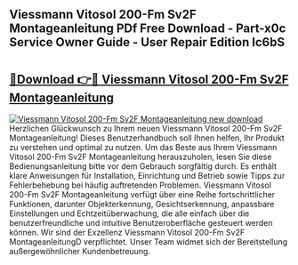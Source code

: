 ## Viessmann Vitosol 200-Fm Sv2F Montageanleitung PDf Free Download - Part-x0c Service Owner Guide - User Repair Edition lc6bS

# <h2><a href="http://df8cu5.blite.top/?on=Viessmann+Vitosol+200-Fm+Sv2F+Montageanleitung">🔗Download 👉🔴 Viessmann Vitosol 200-Fm Sv2F Montageanleitung</a></h2>

[![Viessmann Vitosol 200-Fm Sv2F Montageanleitung new download](https://i.imgur.com/lujVjoI.png)](http://df8cu5.blite.top/?on=Viessmann+Vitosol+200-Fm+Sv2F+Montageanleitung)
Herzlichen Glückwunsch zu Ihrem neuen Viessmann Vitosol 200-Fm Sv2F Montageanleitung! Dieses Benutzerhandbuch soll Ihnen helfen, Ihr Produkt zu verstehen und optimal zu nutzen. Um das Beste aus Ihrem Viessmann Vitosol 200-Fm Sv2F Montageanleitung herauszuholen, lesen Sie diese Bedienungsanleitung bitte vor dem Gebrauch sorgfältig durch. Es enthält klare Anweisungen für Installation, Einrichtung und Betrieb sowie Tipps zur Fehlerbehebung bei häufig auftretenden Problemen. Viessmann Vitosol 200-Fm Sv2F Montageanleitung verfügt über eine Reihe fortschrittlicher Funktionen, darunter Objekterkennung, Gesichtserkennung, anpassbare Einstellungen und Echtzeitüberwachung, die alle einfach über die benutzerfreundliche und intuitive Benutzeroberfläche gesteuert werden können. Wir sind der Exzellenz Viessmann Vitosol 200-Fm Sv2F MontageanleitungD verpflichtet. Unser Team widmet sich der Bereitstellung außergewöhnlicher Kundenbetreuung.
